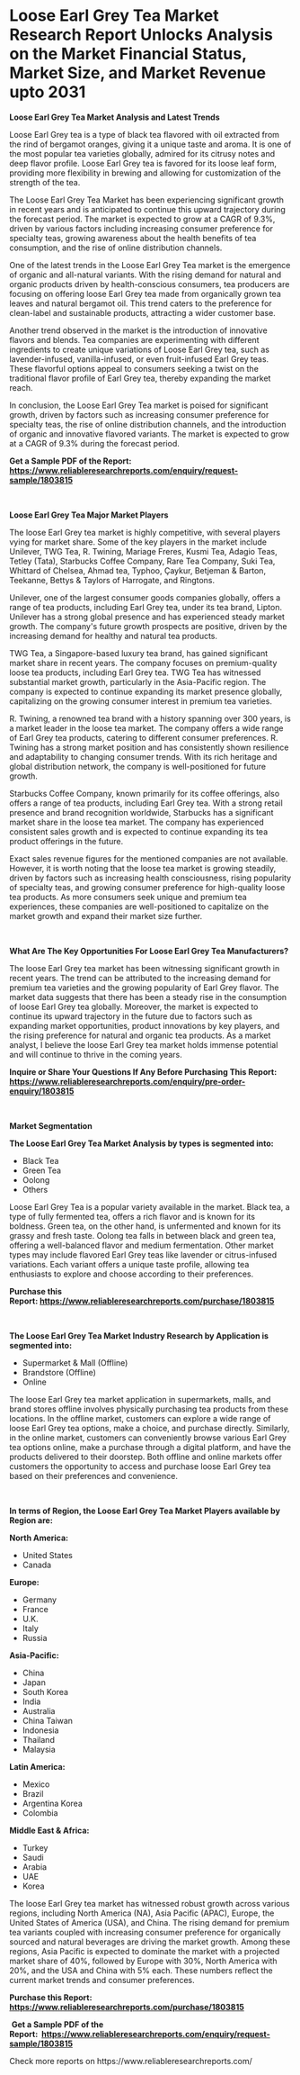 <p><h1>Loose Earl Grey Tea Market Research Report Unlocks Analysis on the Market Financial Status, Market Size, and Market Revenue upto 2031</h1></p><p><strong>Loose Earl Grey Tea Market Analysis and Latest Trends</strong></p>
<p><p>Loose Earl Grey tea is a type of black tea flavored with oil extracted from the rind of bergamot oranges, giving it a unique taste and aroma. It is one of the most popular tea varieties globally, admired for its citrusy notes and deep flavor profile. Loose Earl Grey tea is favored for its loose leaf form, providing more flexibility in brewing and allowing for customization of the strength of the tea.</p><p>The Loose Earl Grey Tea Market has been experiencing significant growth in recent years and is anticipated to continue this upward trajectory during the forecast period. The market is expected to grow at a CAGR of 9.3%, driven by various factors including increasing consumer preference for specialty teas, growing awareness about the health benefits of tea consumption, and the rise of online distribution channels.</p><p>One of the latest trends in the Loose Earl Grey Tea market is the emergence of organic and all-natural variants. With the rising demand for natural and organic products driven by health-conscious consumers, tea producers are focusing on offering loose Earl Grey tea made from organically grown tea leaves and natural bergamot oil. This trend caters to the preference for clean-label and sustainable products, attracting a wider customer base.</p><p>Another trend observed in the market is the introduction of innovative flavors and blends. Tea companies are experimenting with different ingredients to create unique variations of Loose Earl Grey tea, such as lavender-infused, vanilla-infused, or even fruit-infused Earl Grey teas. These flavorful options appeal to consumers seeking a twist on the traditional flavor profile of Earl Grey tea, thereby expanding the market reach.</p><p>In conclusion, the Loose Earl Grey Tea market is poised for significant growth, driven by factors such as increasing consumer preference for specialty teas, the rise of online distribution channels, and the introduction of organic and innovative flavored variants. The market is expected to grow at a CAGR of 9.3% during the forecast period.</p></p>
<p><strong>Get a Sample PDF of the Report:&nbsp; <a href="https://www.reliableresearchreports.com/enquiry/request-sample/1803815">https://www.reliableresearchreports.com/enquiry/request-sample/1803815</a></strong></p>
<p>&nbsp;</p>
<p><strong>Loose Earl Grey Tea Major Market Players</strong></p>
<p><p>The loose Earl Grey tea market is highly competitive, with several players vying for market share. Some of the key players in the market include Unilever, TWG Tea, R. Twining, Mariage Freres, Kusmi Tea, Adagio Teas, Tetley (Tata), Starbucks Coffee Company, Rare Tea Company, Suki Tea, Whittard of Chelsea, Ahmad tea, Typhoo, Çaykur, Betjeman & Barton, Teekanne, Bettys & Taylors of Harrogate, and Ringtons.</p><p>Unilever, one of the largest consumer goods companies globally, offers a range of tea products, including Earl Grey tea, under its tea brand, Lipton. Unilever has a strong global presence and has experienced steady market growth. The company's future growth prospects are positive, driven by the increasing demand for healthy and natural tea products.</p><p>TWG Tea, a Singapore-based luxury tea brand, has gained significant market share in recent years. The company focuses on premium-quality loose tea products, including Earl Grey tea. TWG Tea has witnessed substantial market growth, particularly in the Asia-Pacific region. The company is expected to continue expanding its market presence globally, capitalizing on the growing consumer interest in premium tea varieties.</p><p>R. Twining, a renowned tea brand with a history spanning over 300 years, is a market leader in the loose tea market. The company offers a wide range of Earl Grey tea products, catering to different consumer preferences. R. Twining has a strong market position and has consistently shown resilience and adaptability to changing consumer trends. With its rich heritage and global distribution network, the company is well-positioned for future growth.</p><p>Starbucks Coffee Company, known primarily for its coffee offerings, also offers a range of tea products, including Earl Grey tea. With a strong retail presence and brand recognition worldwide, Starbucks has a significant market share in the loose tea market. The company has experienced consistent sales growth and is expected to continue expanding its tea product offerings in the future.</p><p>Exact sales revenue figures for the mentioned companies are not available. However, it is worth noting that the loose tea market is growing steadily, driven by factors such as increasing health consciousness, rising popularity of specialty teas, and growing consumer preference for high-quality loose tea products. As more consumers seek unique and premium tea experiences, these companies are well-positioned to capitalize on the market growth and expand their market size further.</p></p>
<p>&nbsp;</p>
<p><strong>What Are The Key Opportunities For Loose Earl Grey Tea Manufacturers?</strong></p>
<p><p>The loose Earl Grey tea market has been witnessing significant growth in recent years. The trend can be attributed to the increasing demand for premium tea varieties and the growing popularity of Earl Grey flavor. The market data suggests that there has been a steady rise in the consumption of loose Earl Grey tea globally. Moreover, the market is expected to continue its upward trajectory in the future due to factors such as expanding market opportunities, product innovations by key players, and the rising preference for natural and organic tea products. As a market analyst, I believe the loose Earl Grey tea market holds immense potential and will continue to thrive in the coming years.</p></p>
<p><strong>Inquire or Share Your Questions If Any Before Purchasing This Report: <a href="https://www.reliableresearchreports.com/enquiry/pre-order-enquiry/1803815">https://www.reliableresearchreports.com/enquiry/pre-order-enquiry/1803815</a></strong></p>
<p>&nbsp;</p>
<p><strong>Market Segmentation</strong></p>
<p><strong>The Loose Earl Grey Tea Market Analysis by types is segmented into:</strong></p>
<p><ul><li>Black Tea</li><li>Green Tea</li><li>Oolong</li><li>Others</li></ul></p>
<p><p>Loose Earl Grey Tea is a popular variety available in the market. Black tea, a type of fully fermented tea, offers a rich flavor and is known for its boldness. Green tea, on the other hand, is unfermented and known for its grassy and fresh taste. Oolong tea falls in between black and green tea, offering a well-balanced flavor and medium fermentation. Other market types may include flavored Earl Grey teas like lavender or citrus-infused variations. Each variant offers a unique taste profile, allowing tea enthusiasts to explore and choose according to their preferences.</p></p>
<p><strong>Purchase this Report:&nbsp;<a href="https://www.reliableresearchreports.com/purchase/1803815">https://www.reliableresearchreports.com/purchase/1803815</a></strong></p>
<p>&nbsp;</p>
<p><strong>The Loose Earl Grey Tea Market Industry Research by Application is segmented into:</strong></p>
<p><ul><li>Supermarket & Mall (Offline)</li><li>Brandstore (Offline)</li><li>Online</li></ul></p>
<p><p>The loose Earl Grey tea market application in supermarkets, malls, and brand stores offline involves physically purchasing tea products from these locations. In the offline market, customers can explore a wide range of loose Earl Grey tea options, make a choice, and purchase directly. Similarly, in the online market, customers can conveniently browse various Earl Grey tea options online, make a purchase through a digital platform, and have the products delivered to their doorstep. Both offline and online markets offer customers the opportunity to access and purchase loose Earl Grey tea based on their preferences and convenience.</p></p>
<p>&nbsp;</p>
<p><strong>In terms of Region, the Loose Earl Grey Tea Market Players available by Region are:</strong></p>
<p>
    <p> <strong> North America: </strong>
        <ul>
            <li>United States</li>
            <li>Canada</li>
        </ul>
        </p> 
    <p> <strong> Europe: </strong>
        <ul>
            <li>Germany</li>
            <li>France</li>
            <li>U.K.</li>
            <li>Italy</li>
            <li>Russia</li>
        </ul>
        </p> 
    <p> <strong> Asia-Pacific: </strong>
        <ul>
            <li>China</li>
            <li>Japan</li>
            <li>South Korea</li>
            <li>India</li>
            <li>Australia</li>
            <li>China Taiwan</li>
            <li>Indonesia</li>
            <li>Thailand</li>
            <li>Malaysia</li>
        </ul>
        </p> 
    <p> <strong> Latin America: </strong>
        <ul>
            <li>Mexico</li>
            <li>Brazil</li>
            <li>Argentina Korea</li>
            <li>Colombia</li>
        </ul>
        </p> 
    <p> <strong> Middle East & Africa: </strong>
        <ul>
            <li>Turkey</li>
            <li>Saudi</li>
            <li>Arabia</li>
            <li>UAE</li>
            <li>Korea</li>
        </ul>
    </p>
    </p>
<p><p>The loose Earl Grey tea market has witnessed robust growth across various regions, including North America (NA), Asia Pacific (APAC), Europe, the United States of America (USA), and China. The rising demand for premium tea variants coupled with increasing consumer preference for organically sourced and natural beverages are driving the market growth. Among these regions, Asia Pacific is expected to dominate the market with a projected market share of 40%, followed by Europe with 30%, North America with 20%, and the USA and China with 5% each. These numbers reflect the current market trends and consumer preferences.</p></p>
<p><strong>Purchase this Report: <a href="https://www.reliableresearchreports.com/purchase/1803815">https://www.reliableresearchreports.com/purchase/1803815</a></strong></p>
<p>&nbsp;<strong>Get a Sample PDF of the Report:&nbsp;&nbsp;<a href="https://www.reliableresearchreports.com/enquiry/request-sample/1803815">https://www.reliableresearchreports.com/enquiry/request-sample/1803815</a></strong></p>
<p><strong></strong></p>
<p>Check more reports on https://www.reliableresearchreports.com/</p>